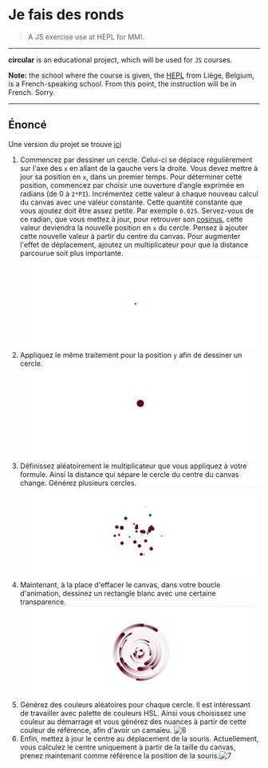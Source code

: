 # Je fais des ronds

> A JS exercise use at HEPL for MMI.

* * *

**circular** is an educational project, which will be used for `JS` courses.

**Note:** the school where the course is given, the [HEPL](https://hepl.be) from Liège, Belgium, is a French-speaking school. From this point, the instruction will be in French. Sorry.

* * *



## Énoncé

Une version du projet se trouve [ici](https://hepl-mmi.github.io/circular)



1. Commencez par dessiner un cercle. Celui-ci se déplace régulièrement sur l'axe des `x` en allant de la gauche vers la droite. Vous devez mettre à jour sa position en `x`, dans un premier temps. Pour déterminer cette position, commencez par choisir une ouverture d’angle exprimée en radians (de 0 à `2*PI`). Incrémentez cette valeur à chaque nouveau calcul du canvas avec une valeur constante. Cette quantité constante que vous ajoutez doit être assez petite. Par exemple  `0.025`. Servez-vous de ce radian, que vous mettez à jour, pour retrouver son [cosinus](https://developer.mozilla.org/fr/docs/Web/JavaScript/Reference/Global_Objects/Math/cos), cette valeur deviendra la nouvelle position en `x` du cercle. Pensez à ajouter cette nouvelle valeur à partir du centre du canvas.  Pour augmenter l'effet de déplacement, ajoutez un multiplicateur pour que la distance parcourue soit plus importante.![1.](img/1.gif)
2. Appliquez le même traitement pour la position `y` afin de dessiner un cercle.![2](img/2.gif)
3. Définissez aléatoirement le multiplicateur que vous appliquez à votre formule. Ainsi la distance qui sépare le cercle du centre du canvas change.  Générez plusieurs cercles.![4.](img/4.gif)
4. Maintenant, à la place d'effacer le canvas, dans votre boucle d'animation, dessinez un rectangle blanc avec une certaine transparence. ![5](img/5.gif)
5. Générez des couleurs aléatoires pour chaque cercle. Il est intéressant de travailler avec palette de couleurs HSL. Ainsi vous choisissez une couleur au démarrage et vous générez des nuances à partir de cette couleur de référence, afin d'avoir un camaïeu. ![6](img/6.gif)
5. Enfin, mettez à jour le centre au déplacement de la souris. Actuellement, vous calculez le centre uniquement à partir de la taille du canvas, prenez maintenant comme référence la position de la souris.![7](img/7.gif)
